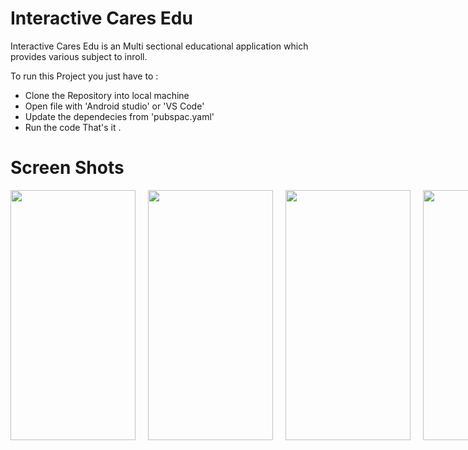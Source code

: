 # Interactive Cares Edu

Interactive Cares Edu is an Multi sectional educational application which provides various subject to inroll.

To run this Project you just have to :

* Clone the Repository into local machine
* Open file with 'Android studio' or 'VS Code'
* Update the dependecies from 'pubspac.yaml'
* Run the code
That's it .

# Screen Shots

<div style="display: flex;">
  <img src="https://user-images.githubusercontent.com/67571737/c2449b6b-0046-4a16-8f1d-464bfd532d86.jpg" width="200" height="400" style="margin-right: 20px;" />
  <img src="https://user-images.githubusercontent.com/67571737/86021423-a415-489e-94d8-8a44a5409d20.jpg" width="200" height="400" style="margin-right: 20px;" />
  <img src="https://user-images.githubusercontent.com/67571737/86a29329-c6c3-4da4-98d0-25729a9b123e.jpg" width="200" height="400" style="margin-right: 20px;" />
  <img src="https://user-images.githubusercontent.com/67571737/eeddafed-937e-4092-a94a-44c73033162a.jpg" width="200" height="400" />
</div>
